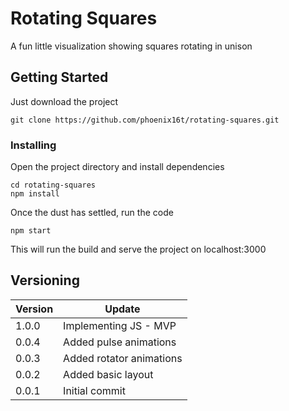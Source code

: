 # Rotating Squares
A fun little visualization showing squares rotating in unison

## Getting Started
Just download the project
```
git clone https://github.com/phoenix16t/rotating-squares.git
```

### Installing
Open the project directory and install dependencies
```
cd rotating-squares
npm install
```
Once the dust has settled, run the code
```
npm start
```
This will run the build and serve the project on localhost:3000

## Versioning
Version | Update
--- | --- |
1.0.0 | Implementing JS - MVP
0.0.4 | Added pulse animations
0.0.3 | Added rotator animations
0.0.2 | Added basic layout
0.0.1 | Initial commit
